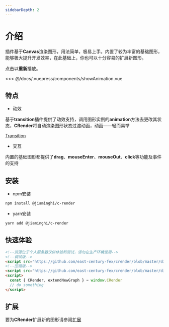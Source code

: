 ```yaml
---
sidebarDepth: 2
---
```


# 介绍
插件基于**Canvas**渲染图形，用法简单，极易上手。内置了较为丰富的基础图形，能够极大提升开发效率，在此基础上，你也可以十分容易的扩展新图形。

<show-animation />

点击以**重新**播放。

<fold-box>
<<< @/docs/.vuepress/components/showAnimation.vue
</fold-box>

## 特点

* 动效

基于**transition**插件提供了动效支持，调用图形实例的**animation**方法去更改其状态，**CRender**将自动渲染图形状态过渡动画，动画——轻而易举

[Transition](https://eastcenturyfe.github.io/transition-document-code)

* 交互

内置的基础图形都提供了**drag**、**mouseEnter**、**mouseOut**、**click**等功能及事件的支持

## 安装

* npm安装

```sh
npm install @jiaminghi/c-render
```

* yarn安装

```sh
yarn add @jiaminghi/c-render
```

## 快速体验

```html
<!--资源位于个人服务器仅供体验和测试，请勿在生产环境使用-->
<!--调试版-->
<script src="https://github.com/east-century-fex/crender/blob/master/dist/crender.map.js"></script>
<!--压缩版-->
<script src="https://github.com/east-century-fex/crender/blob/master/dist/crender.min.js"></script>
<script>
  const { CRender, extendNewGraph } = window.CRender
  // do something
</script>
```

## 扩展

要为**CRender**扩展新的图形请参阅[扩展](/extend/#扩展)